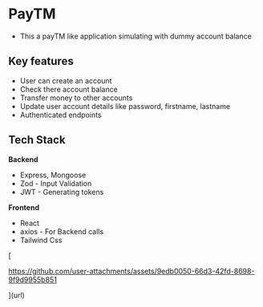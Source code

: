
# PayTM

- This a payTM like application simulating with dummy account balance

## Key features


- User can create an account
- Check there account balance
- Transfer money to other accounts
- Update user account details like password, firstname, lastname
- Authenticated endpoints 

## Tech Stack
  **Backend**
- Express, Mongoose 
- Zod - Input Validation
- JWT - Generating tokens

**Frontend**

- React 
- axios - For Backend calls
- Tailwind Css

[

https://github.com/user-attachments/assets/9edb0050-66d3-42fd-8698-9f9d9955b851

](url)
